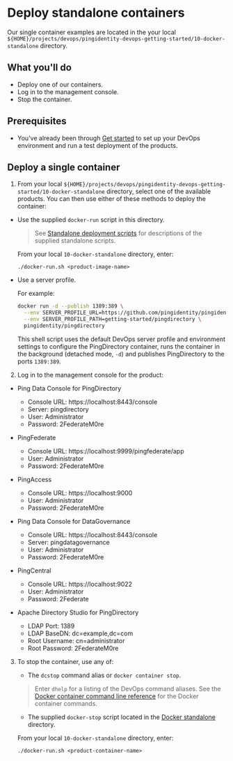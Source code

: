 # Deploy standalone containers

Our single container examples are located in the your local `${HOME}/projects/devops/pingidentity-devops-getting-started/10-docker-standalone` directory.

## What you'll do

  * Deploy one of our containers.
  * Log in to the management console.
  * Stop the container.

## Prerequisites

  * You've already been through [Get started](getStarted.md) to set up your DevOps environment and run a test deployment of the products.


## Deploy a single container

1. From your local `${HOME}/projects/devops/pingidentity-devops-getting-started/10-docker-standalone` directory, select one of the available products. You can then use either of these methods to deploy the container:

  * Use the supplied `docker-run` script in this directory.

    > See [Standalone deployment scripts](docs/deployStandaloneScripts.md) for descriptions of the supplied standalone scripts.

    From your local `10-docker-standalone` directory, enter:

      ```text
      ./docker-run.sh <product-image-name>
      ```

  * Use a server profile.

    For example:

      ```bash
      docker run -d --publish 1389:389 \
        --env SERVER_PROFILE_URL=https://github.com/pingidentity/pingidentity-server-profiles.git \
        --env SERVER_PROFILE_PATH=getting-started/pingdirectory \
        pingidentity/pingdirectory
      ```

    This shell script uses the default DevOps server profile and environment settings to configure the PingDirectory container, runs the container in the background (detached mode, `-d`) and publishes PingDirectory to the ports `1389:389`.

2. Log in to the management console for the product:

  * Ping Data Console for PingDirectory
    - Console URL: https://localhost:8443/console
    - Server: pingdirectory
    - User: Administrator
    - Password: 2FederateM0re

  * PingFederate
    - Console URL: https://localhost:9999/pingfederate/app
    - User: Administrator
    - Password: 2FederateM0re

  * PingAccess
    - Console URL: https://localhost:9000
    - User: Administrator
    - Password: 2FederateM0re

  * Ping Data Console for DataGovernance
    - Console URL: https://localhost:8443/console
    - Server: pingdatagovernance
    - User: Administrator
    - Password: 2FederateM0re

  * PingCentral
    - Console URL: https://localhost:9022
    - User: Administrator
    - Password: 2Federate

  * Apache Directory Studio for PingDirectory
    - LDAP Port: 1389
    - LDAP BaseDN: dc=example,dc=com
    - Root Username: cn=administrator
    - Root Password: 2FederateM0re

3. To stop the container, use any of:

   * The `dcstop` command alias or `docker container stop`.

    > Enter `dhelp` for a listing of the DevOps command aliases. See the [Docker container command line reference](https://docs.docker.com/engine/reference/commandline/container/) for the Docker container commands.

   * The supplied `docker-stop` script located in the [Docker standalone](../10-docker-standalone) directory.

    From your local `10-docker-standalone` directory, enter:

     ```text
     ./docker-run.sh <product-container-name>
     ```
